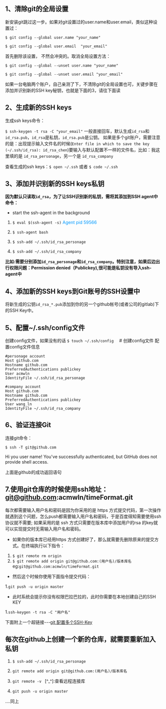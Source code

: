 ## 1、清除git的全局设置
新安装git跳过这一步。如果对git设置过的user.name和user.email，类似这种设置过：

`$ git config --global user.name "your_name"  `

`$ git config --global user.email  "your_email"`

首先删除该设置， 不然会冲突的。取消全局设置方法：

`$ git config --global --unset user.name "your_name" ` 

`$ git config --global --unset user.email "your_email"`

如果一台电脑两个账户，自己亲测了下，不清除git的全局设置也可，关键步骤在添加并识别新的SSH key秘钥，也就是下面的3，请往下面读

## 2、生成新的SSH keys
生成ssh keys命令：

`$ ssh-keygen -t rsa -C "your_email"`
一般直接回车，默认生成`id_rsa`和`id_rsa.pub`，`id_rsa`是私钥，`id_rsa.pub`是公钥。
如果是多个git账户，需要注意的是：出现提示输入文件名的时候(`Enter file in which to save the key (~/.ssh/id_rsa): id_rsa_chen`)要输入与默认配置不一样的文件名，比如：我这里填的是 `id_rsa_personage`，另一个是 `id_rsa_company`

查看生成的ssh keys：`$ open ~/.ssh` 或者 `$ code ~/.ssh`      


## 3、添加并识别新的SSH keys私钥
<b>因为默认只读取`id_rsa`，为了让SSH识别新的私钥，需将其添加到SSH agent中 
命令：</b>
- start the ssh-agent in the background
1. `$ eval $(ssh-agent -s)` 
  <font color=#0099ff>Agent pid 59566</font>  

2. `$ ssh-agent bash`  

3. `$ ssh-add ~/.ssh/id_rsa_personage`  

4. `$ ssh-add ~/.ssh/id_rsa_company`  

<b>比如:需要分别添加`id_rsa_personage`和`id_rsa_company`。特别注意，如果后边出行权限问题：Permission denied（Publickey),很可能是私钥没有导入ssh-agent中</b>

## 4、添加新的SSH keys到Git账号的SSH设置中
将新生成的公钥`id_rsa_*.pub`添加到你的另一个github帐号(或者公司的gitlab)下的SSH Key中。 

## 5、配置~/.ssh/config文件
创建config文件，如果没有的话
`$ touch ~/.ssh/config  `      # 创建config文件
配置config文件信息
```config
#personage account  
Host github.com  
Hostname github.com  
PreferredAuthentications publickey
User acmwln  
IdentityFile ~/.ssh/id_rsa_personage
  
#company account  
Host github.com  
Hostname github.com  
PreferredAuthentications publickey
User wang_ln  
IdentityFile ~/.ssh/id_rsa_company
```

## 6、验证连接Git
连接git命令：

`$ ssh -T git@github.com`  

Hi you user name! You've successfully authenticated, but GitHub does not provide shell access.  

 上面是github的成功返回语句

## 7.使用git仓库的时候使用ssh地址：git@github.com:acmwln/timeFormat.git 
每次都需要输入用户名和密码是因为你采用的是 https 方式提交代码，第一次操作就遇到这个问题，怎么push都需要输入用户名和密码，于是百度得知需要使用ssh协议就不需要; 如果采用的是 ssh 方式只需要在版本库中添加用户的rsa 的key就可以实现提交时无需输入用户名和密码。

- 如果你的版本库已经用https 方式创建好了，那么就需要先删除原来的提交方式。在终端执行以下指令：  

1. `$ git remote rm origin`
2. `$ git remote add origin git@github.com:(用户名)/版本库名`  eg:`git@github.com:acmwln/timeFormat.git`

- 然后这个时候你使用下面指令提交代码：  

1.`git push -u origin master`

- 此时系统会提示你没有权限巴拉巴拉的，此时你需要在本地创建自己的SSH KEY

1.`ssh-keygen -t rsa -C "用户名"`


下面附上一个超链接---[git 配置多个SSH-Key](https://blog.csdn.net/dqchouyang/article/details/54898910)

## 每次在github上创建一个新的仓库，就需要重新加入私钥

1. `$ ssh-add ~/.ssh/id_rsa_personage`

2. `git remote add origin git@github.com:(用户名)/版本库名`  

3. `git remote -v `     [^_^]:查看远程连接库

4. `git push -u origin master`

....同上